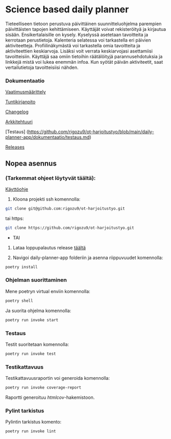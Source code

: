 # Science based daily planner

Tieteelliseen tietoon perustuva päivittäinen suunnitteluohjelma parempien päivittäisten tapojen kehittämiseen. 
Käyttäjät voivat rekisteröityä ja kirjautua sisään. Ensikertalaisille on kysely. 
Kyselyssä asetetaan tavoitteita ja kerrotaan perustietoja.
Kalenteria selatessa voi tarkastella eri päivien aktiviteetteja. 
Profiilinäkymästä voi tarkastella omia tavoitteita ja aktiviteettien keskiarvoja. 
Lisäksi voit verrata keskiarvojasi asettamiisi tavoitteisiin. 
Käyttäjä saa omiin tietoihin räätälöityjä parannusehdotuksia ja linkkejä mistä voi lukea enemmän infoa.
Kun syötät päivän aktiviteetit, saat vertailutietoja tavoitteisiisi nähden.

### Dokumentaatio

[Vaatimusmäärittely](https://github.com/rigozu9/ot-harjoitustyo/blob/main/daily-planner-app/dokumentaatio/vaatimusmaarittely.md)

[Tuntikirjanpito](https://github.com/rigozu9/ot-harjoitustyo/blob/main/daily-planner-app/dokumentaatio/tuntikirjanpito.md)

[Changelog](https://github.com/rigozu9/ot-harjoitustyo/blob/main/daily-planner-app/dokumentaatio/changelog.md)

[Arkkitehtuuri](https://github.com/rigozu9/ot-harjoitustyo/blob/main/daily-planner-app/dokumentaatio/arkkitehtuuri.md)

[Testaus] (https://github.com/rigozu9/ot-harjoitustyo/blob/main/daily-planner-app/dokumentaatio/testaus.md)

[Releases](https://github.com/rigozu9/ot-harjoitustyo/releases)


## Nopea asennus

### (Tarkemmat ohjeet löytyvät täältä):
[Käyttöohje](https://github.com/rigozu9/ot-harjoitustyo/blob/main/daily-planner-app/dokumentaatio/kayttoohje.md)

1. Kloona projekti ssh komennolla: 
```bash
git clone git@github.com:rigozu9/ot-harjoitustyo.git
```
tai https:
```bash
git clone https://github.com/rigozu9/ot-harjoitustyo.git
```
- TAI
1. Lataa loppupalautus release [täältä](https://github.com/rigozu9/ot-harjoitustyo/releases)

2. Navigoi daily-planner-app folderiin ja asenna riippuvuudet komennolla:

```bash
poetry install
```

### Ohjelman suorittaminen
Mene poetryn virtual enviin komennolla: 

```bash
poetry shell
```

Ja suorita ohjelma komennolla:

```bash
poetry run invoke start
```

### Testaus

Testit suoritetaan komennolla:

```bash
poetry run invoke test
```

### Testikattavuus

Testikattavuusraportin voi generoida komennolla:

```bash
poetry run invoke coverage-report
```

Raportti generoituu _htmlcov_-hakemistoon.

### Pylint tarkistus

Pylintin tarkistus komento:

```bash
poetry run invoke lint
```